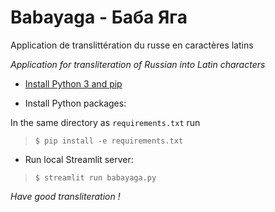 # Babayaga  -  Баба Яга
Application de translittération du russe en caractères latins

_Application for transliteration of Russian into Latin characters_

* [Install Python 3 and pip](https://pip.pypa.io/en/latest/installation/)


* Install Python packages:

In the same directory as `requirements.txt` run

>`$ pip install -e requirements.txt`

* Run local Streamlit server:

>`$ streamlit run babayaga.py`

_Have good transliteration !_


